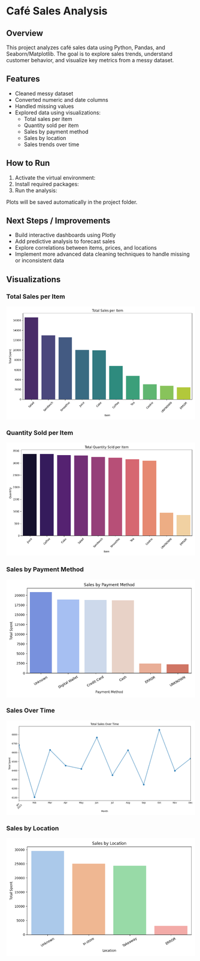 # Café Sales Analysis

## Overview
This project analyzes café sales data using Python, Pandas, and Seaborn/Matplotlib. 
The goal is to explore sales trends, understand customer behavior, and visualize key metrics from a messy dataset.

## Features
- Cleaned messy dataset
- Converted numeric and date columns
- Handled missing values
- Explored data using visualizations:
  - Total sales per item
  - Quantity sold per item
  - Sales by payment method
  - Sales by location
  - Sales trends over time

## How to Run
1. Activate the virtual environment:
2. Install required packages:
3. Run the analysis:


Plots will be saved automatically in the project folder.

## Next Steps / Improvements
- Build interactive dashboards using Plotly 
- Add predictive analysis to forecast sales
- Explore correlations between items, prices, and locations
- Implement more advanced data cleaning techniques to handle missing or inconsistent data

## Visualizations

### Total Sales per Item
![Total Sales per Item](total_sales_per_item.png)

### Quantity Sold per Item
![Quantity Sold per Item](quantity_per_item.png)

### Sales by Payment Method
![Sales by Payment Method](sales_by_payment.png)

### Sales Over Time
![Sales Over Time](sales_over_time.png)

### Sales by Location
![Sales by Location](sales_by_location.png)
